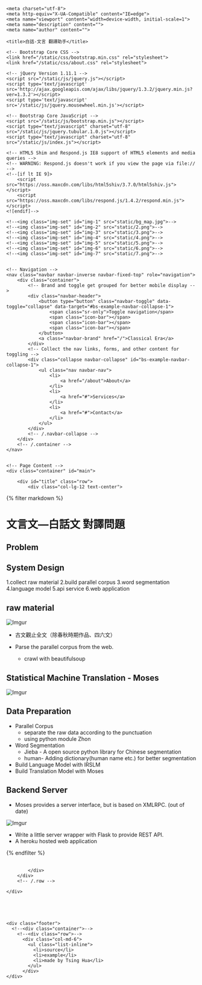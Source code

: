 <!DOCTYPE html>
<html lang="en">

<head>

    <meta charset="utf-8">
    <meta http-equiv="X-UA-Compatible" content="IE=edge">
    <meta name="viewport" content="width=device-width, initial-scale=1">
    <meta name="description" content="">
    <meta name="author" content="">

    <title>白話-文言 翻譯助手</title>

    <!-- Bootstrap Core CSS -->
    <link href="/static/css/bootstrap.min.css" rel="stylesheet">
    <link href="/static/css/about.css" rel="stylesheet">

    <!-- jQuery Version 1.11.1 -->
    <script src="/static/js/jquery.js"></script>
    <script type='text/javascript' src='http://ajax.googleapis.com/ajax/libs/jquery/1.3.2/jquery.min.js?ver=1.3.2'></script>
    <script type='text/javascript' src='/static/js/jquery.mousewheel.min.js'></script>

    <!-- Bootstrap Core JavaScript -->
    <script src="/static/js/bootstrap.min.js"></script>
    <script type="text/javascript" charset="utf-8" src="/static/js/jquery.tubular.1.0.js"></script>
    <script type="text/javascript" charset="utf-8" src="/static/js/index.js"></script>

    <!-- HTML5 Shim and Respond.js IE8 support of HTML5 elements and media queries -->
    <!-- WARNING: Respond.js doesn't work if you view the page via file:// -->
    <!--[if lt IE 9]>
        <script src="https://oss.maxcdn.com/libs/html5shiv/3.7.0/html5shiv.js"></script>
        <script src="https://oss.maxcdn.com/libs/respond.js/1.4.2/respond.min.js"></script>
    <![endif]-->

</head>

<body>

    <!--<img class="img-set" id="img-1" src="static/bg_map.jpg">-->
    <!--<img class="img-set" id="img-2" src="static/2.png">-->
    <!--<img class="img-set" id="img-3" src="static/3.png">-->
    <!--<img class="img-set" id="img-4" src="static/4.png">-->
    <!--<img class="img-set" id="img-5" src="static/5.png">-->
    <!--<img class="img-set" id="img-6" src="static/6.png">-->
    <!--<img class="img-set" id="img-7" src="static/7.png">-->


    <!-- Navigation -->
    <nav class="navbar navbar-inverse navbar-fixed-top" role="navigation">
        <div class="container">
            <!-- Brand and toggle get grouped for better mobile display -->
            <div class="navbar-header">
                <button type="button" class="navbar-toggle" data-toggle="collapse" data-target="#bs-example-navbar-collapse-1">
                    <span class="sr-only">Toggle navigation</span>
                    <span class="icon-bar"></span>
                    <span class="icon-bar"></span>
                    <span class="icon-bar"></span>
                </button>
                <a class="navbar-brand" href="/">Classical Era</a>
            </div>
            <!-- Collect the nav links, forms, and other content for toggling -->
            <div class="collapse navbar-collapse" id="bs-example-navbar-collapse-1">
                <ul class="nav navbar-nav">
                    <li>
                        <a href="/about">About</a>
                    </li>
                    <li>
                        <a href="#">Services</a>
                    </li>
                    <li>
                        <a href="#">Contact</a>
                    </li>
                </ul>
            </div>
            <!-- /.navbar-collapse -->
        </div>
        <!-- /.container -->
    </nav>


    <!-- Page Content -->
    <div class="container" id="main">

        <div id="title" class="row">
            <div class="col-lg-12 text-center">

{% filter markdown %}
# 文言文—白話文 對譯問題

## Problem

## System Design

1.collect raw material
2.build parallel corpus
3.word segmentation
4.language model
5.api service
6.web application


## raw material

![Imgur](http://i.imgur.com/6bIIfgw.png)

- 古文觀止全文（除春秋時期作品、四六文）

- Parse the parallel corpus from the web.
    - crawl with beautifulsoup


## Statistical Machine Translation - Moses

![Imgur](http://i.imgur.com/jAKdX2b.png)


## Data Preparation

- Parallel Corpus
  - separate the raw data according to the punctuation
  - using python module Zhon
- Word Segmentation
  - Jieba - A open source python library for Chinese segmentation
  - human- Adding dictionary(human name etc.) for better segmentation
- Build Language Model with IRSLM
- Build Translation Model with Moses

## Backend Server

- Moses provides a server interface, but is based on XMLRPC. (out of date)

![Imgur](http://i.imgur.com/Q5ieanQ.png)

- Write a little server wrapper with Flask to provide REST API.
- A heroku hosted web application



{% endfilter %}
<br>
<br>




            </div>
        </div>
        <!-- /.row -->

    </div>





    <div class="footer">
      <!--<div class="container">-->
        <!--<div class="row">-->
          <div class="col-md-6">
            <ul class="list-inline">
              <li>source</li>
              <li>example</li>
              <li>made by Tsing Hua</li>
            </ul>
          </div>
    </div>

</body>

</html>
